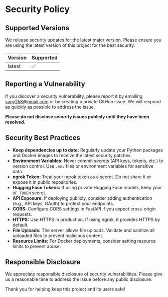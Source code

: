 # Security Policy

## Supported Versions

We release security updates for the latest major version. Please ensure you are using the latest version of this project for the best security.

| Version | Supported          |
| ------- | ----------------- |
| latest  | :white_check_mark: |

## Reporting a Vulnerability

If you discover a security vulnerability, please report it by emailing [sany2k8@gmail.com](mailto:sany2k8@gmail.com) or by creating a private GitHub issue. We will respond as quickly as possible to address the issue.

**Please do not disclose security issues publicly until they have been resolved.**

## Security Best Practices

- **Keep dependencies up to date:** Regularly update your Python packages and Docker images to receive the latest security patches.
- **Environment Variables:** Never commit secrets (API keys, tokens, etc.) to version control. Use `.env` files or environment variables for sensitive data.
- **ngrok Token:** Treat your ngrok token as a secret. Do not share it or expose it in public repositories.
- **Hugging Face Tokens:** If using private Hugging Face models, keep your `HF_TOKEN` secret.
- **API Exposure:** If deploying publicly, consider adding authentication (e.g., API keys, OAuth) to protect your endpoints.
- **CORS:** Configure CORS settings in FastAPI if you expect cross-origin requests.
- **HTTPS:** Use HTTPS in production. If using ngrok, it provides HTTPS by default.
- **File Uploads:** The server allows file uploads. Validate and sanitize all uploaded files to prevent malicious content.
- **Resource Limits:** For Docker deployments, consider setting resource limits to prevent abuse.

## Responsible Disclosure

We appreciate responsible disclosure of security vulnerabilities. Please give us a reasonable time to address the issue before any public disclosure.

Thank you for helping keep this project and its users safe! 
